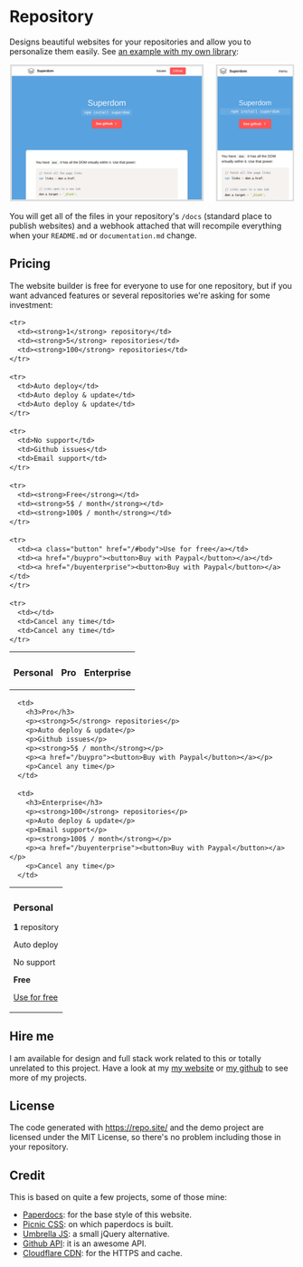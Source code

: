# Repository

Designs beautiful websites for your repositories and allow you to personalize them easily. See [an example with my own library](/franciscop/superdom):

![Responsive design](docs/responsive.png)

You will get all of the files in your repository's `/docs` (standard place to publish websites) and a webhook attached that will recompile everything when your `README.md` or `documentation.md` change.



## Pricing

The website builder is free for everyone to use for one repository, but if you want advanced features or several repositories we're asking for some investment:


<div class="price">
  <table>
    <tr>
      <th><h3>Personal</h3></th>
      <th><h3>Pro</h3></th>
      <th><h3>Enterprise</h3></th>
    </tr>

    <tr>
      <td><strong>1</strong> repository</td>
      <td><strong>5</strong> repositories</td>
      <td><strong>100</strong> repositories</td>
    </tr>

    <tr>
      <td>Auto deploy</td>
      <td>Auto deploy & update</td>
      <td>Auto deploy & update</td>
    </tr>

    <tr>
      <td>No support</td>
      <td>Github issues</td>
      <td>Email support</td>
    </tr>

    <tr>
      <td><strong>Free</strong></td>
      <td><strong>5$ / month</strong></td>
      <td><strong>100$ / month</strong></td>
    </tr>

    <tr>
      <td><a class="button" href="/#body">Use for free</a></td>
      <td><a href="/buypro"><button>Buy with Paypal</button></a></td>
      <td><a href="/buyenterprise"><button>Buy with Paypal</button></a></td>
    </tr>

    <tr>
      <td></td>
      <td>Cancel any time</td>
      <td>Cancel any time</td>
    </tr>
  </table>
</div>


<div class="price">
  <table>
    <tr>
      <td>
        <h3>Personal</h3>
        <p><strong>1</strong> repository</p>
        <p>Auto deploy</p>
        <p>No support</p>
        <p><strong>Free</strong></p>
        <p><a class="button" href="/#body">Use for free</a></p>
        <p></p>
      </td>

      <td>
        <h3>Pro</h3>
        <p><strong>5</strong> repositories</p>
        <p>Auto deploy & update</p>
        <p>Github issues</p>
        <p><strong>5$ / month</strong></p>
        <p><a href="/buypro"><button>Buy with Paypal</button></a></p>
        <p>Cancel any time</p>
      </td>

      <td>
        <h3>Enterprise</h3>
        <p><strong>100</strong> repositories</p>
        <p>Auto deploy & update</p>
        <p>Email support</p>
        <p><strong>100$ / month</strong></p>
        <p><a href="/buyenterprise"><button>Buy with Paypal</button></a></p>
        <p>Cancel any time</p>
      </td>
  </table>
</div>




## Hire me

I am available for design and full stack work related to this or totally unrelated to this project. Have a look at my [my website](http://francisco.io/) or [my github](https://github.com/franciscop) to see more of my projects.


## License

The code generated with https://repo.site/ and the demo project are licensed under the MIT License, so there's no problem including those in your repository.


## Credit

This is based on quite a few projects, some of those mine:

- [Paperdocs](http://francisco.io/paperdocs/): for the base style of this website.
- [Picnic CSS](https://picnicss.com/): on which paperdocs is built.
- [Umbrella JS](https://umbrellajs.com/): a small jQuery alternative.
- [Github API](https://developer.github.com/v3/): it is an awesome API.
- [Cloudflare CDN](https://cloudflare.com/): for the HTTPS and cache.
